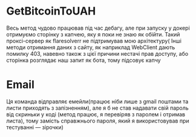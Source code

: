 # GetBitcoinToUAH
Весь метод чудово працював під час дебагу, але при запуску у докері отримуємо сторінку з капчею, яку я поки не знаю як обійти.
Такий проксі-сервер як flaresolverr не підтримував мою архітектуру(
Інші методи отримання даних з сайту, як наприклад WebClient дають помилку 403, навевно також з цієї причини нестачі прав доступу, або сторінка розглядає наш запит як бота, тому підсовує капчу
# Email
Ця команда відправляє емейли(працює ніби лише з gmail поштами та листи приходять з запізненням),
але я б не став надавати свій пароль від скриньки у коді (метод працює, я перевіряв з паролем і отримав листа), тому замість справжнього пароля, який я використовував при тестуванні — зірочки)
